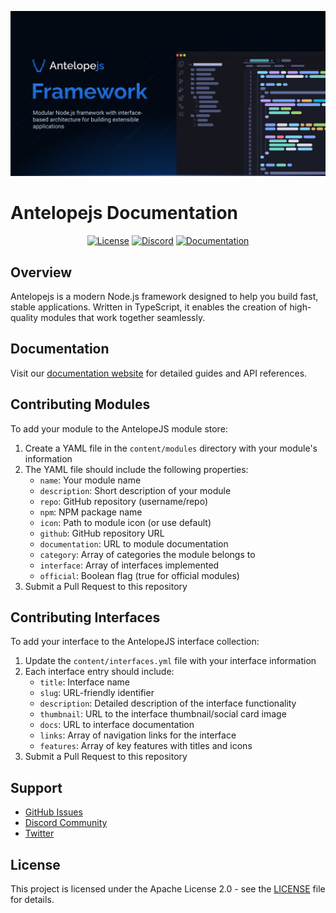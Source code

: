 ![AntelopeJS](.github/social-card.png)

# Antelopejs Documentation

<div align="center">
<a href="./LICENSE"><img alt="License" src="https://img.shields.io/badge/License-Apache_2.0-blue.svg?style=for-the-badge&labelColor=000000"></a>
<a href="https://discord.gg/C2G8QW63"><img src="https://img.shields.io/badge/Discord-18181B?logo=discord&style=for-the-badge&color=000000" alt="Discord"></a>
<a href="https://antelopejs.com"><img src="https://img.shields.io/badge/Docs-18181B?logo=Antelope.JS&style=for-the-badge&color=000000" alt="Documentation"></a>
</div>

## Overview

Antelopejs is a modern Node.js framework designed to help you build fast, stable applications. Written in TypeScript, it enables the creation of high-quality modules that work together seamlessly.

## Documentation

Visit our [documentation website](https://antelopejs.com) for detailed guides and API references.

## Contributing Modules

To add your module to the AntelopeJS module store:

1. Create a YAML file in the `content/modules` directory with your module's information
2. The YAML file should include the following properties:
   - `name`: Your module name
   - `description`: Short description of your module
   - `repo`: GitHub repository (username/repo)
   - `npm`: NPM package name
   - `icon`: Path to module icon (or use default)
   - `github`: GitHub repository URL
   - `documentation`: URL to module documentation
   - `category`: Array of categories the module belongs to
   - `interface`: Array of interfaces implemented
   - `official`: Boolean flag (true for official modules)
3. Submit a Pull Request to this repository

## Contributing Interfaces

To add your interface to the AntelopeJS interface collection:

1. Update the `content/interfaces.yml` file with your interface information
2. Each interface entry should include:
   - `title`: Interface name
   - `slug`: URL-friendly identifier
   - `description`: Detailed description of the interface functionality
   - `thumbnail`: URL to the interface thumbnail/social card image
   - `docs`: URL to interface documentation
   - `links`: Array of navigation links for the interface
   - `features`: Array of key features with titles and icons
3. Submit a Pull Request to this repository

## Support

- [GitHub Issues](https://github.com/AntelopeJS/docs/issues)
- [Discord Community](https://discord.gg/antelopejs)
- [Twitter](https://twitter.com/antelopejs)

## License

This project is licensed under the Apache License 2.0 - see the [LICENSE](LICENSE) file for details.

